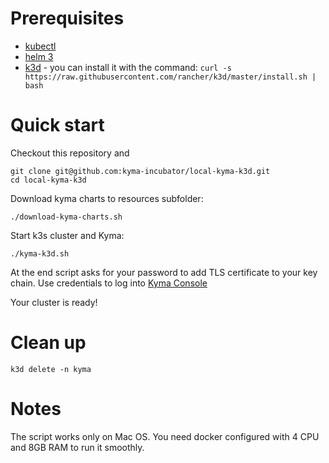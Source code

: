 # Prerequisites
- [kubectl](https://kubernetes.io/docs/tasks/tools/install-kubectl/)
- [helm 3](https://helm.sh/docs/intro/quickstart/#install-helm)
- [k3d](https://github.com/rancher/k3d) - you can install it with the command: `curl -s https://raw.githubusercontent.com/rancher/k3d/master/install.sh | bash`

# Quick start

Checkout this repository and 

```
git clone git@github.com:kyma-incubator/local-kyma-k3d.git
cd local-kyma-k3d
```

Download kyma charts to resources subfolder:
```
./download-kyma-charts.sh
```

Start k3s cluster and Kyma:
```
./kyma-k3d.sh
```

At the end script asks for your password to add TLS certificate to your key chain. 
Use credentials to log into [Kyma Console](https://console.local.kyma.pro)

Your cluster is ready!

# Clean up

```
k3d delete -n kyma
```

# Notes
The script works only on Mac OS. You need docker configured with 4 CPU and 8GB RAM to run it smoothly.

